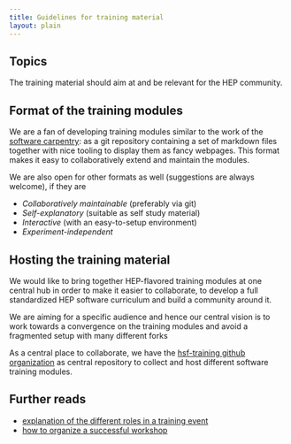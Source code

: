 ```yaml
---
title: Guidelines for training material
layout: plain
---
```


## Topics
The training material should aim at and be relevant for the HEP community.

## Format of the training modules
We are a fan of developing training modules similar to the work of the [software carpentry](https://software-carpentry.org): as a git repository containing a set of markdown files together with nice tooling to display them as fancy webpages. This format makes it easy to collaboratively extend and maintain the modules.

We are also open for other formats as well (suggestions are always welcome), if they are

* *Collaboratively maintainable* (preferably via git)
* *Self-explanatory* (suitable as self study material)
* *Interactive* (with an easy-to-setup environment)
* *Experiment-independent*

## Hosting the training material

We would like to bring together HEP-flavored training modules at one central hub in order to make it easier to collaborate, to develop a full standardized HEP software curriculum and build a community around it.

We are aiming for a specific audience and hence our central vision is to work towards a convergence on the training modules and avoid a fragmented setup with many different forks

As a central place to collaborate, we have the [hsf-training github organization](https://github.com/hsf-training) as central repository to collect and host different software training modules.

## Further reads

* [explanation of the different roles in a training event](/training/educators.html)
* [how to organize a successful workshop](/training/howto-event)
